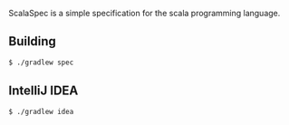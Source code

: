 ScalaSpec is a simple specification for the scala programming language.

## Building

```bash
$ ./gradlew spec
```

## IntelliJ IDEA

```bash
$ ./gradlew idea
```
